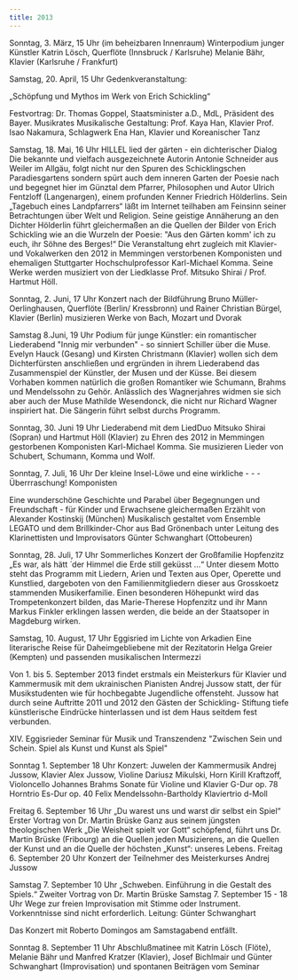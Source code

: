 ```yaml
---
title: 2013
---
```


Sonntag, 3. März, 15 Uhr (im beheizbaren Innenraum) Winterpodium junger Künstler Katrin Lösch, Querflöte (Innsbruck / Karlsruhe)
Melanie Bähr, Klavier (Karlsruhe / Frankfurt)

Samstag, 20. April, 15 Uhr Gedenkveranstaltung:
 
„Schöpfung und Mythos im Werk von Erich Schickling“

Festvortrag: Dr. Thomas Goppel, Staatsminister a.D., MdL, Präsident des Bayer. Musikrates Musikalische Gestaltung:
Prof. Kaya Han, Klavier
Prof. Isao Nakamura, Schlagwerk
Ena Han, Klavier und Koreanischer Tanz
 
Samstag, 18. Mai, 16 Uhr
HILLEL lied der gärten - ein dichterischer Dialog
Die bekannte und vielfach ausgezeichnete Autorin Antonie Schneider aus Weiler im Allgäu, folgt nicht nur den Spuren des Schicklingschen Paradiesgartens sondern spürt auch dem inneren Garten der Poesie nach und begegnet hier im Günztal dem Pfarrer, Philosophen und Autor Ulrich Fentzloff (Langenargen), einem profunden Kenner Friedrich Hölderlins. Sein „Tagebuch eines Landpfarrers“ läßt im Internet teilhaben am Feinsinn seiner Betrachtungen über Welt und Religion. Seine geistige Annäherung an den Dichter Hölderlin führt gleichermaßen an die Quellen der Bilder
von Erich Schickling wie an die Wurzeln der Poesie:
"Aus den Gärten komm' ich zu euch, ihr Söhne des Berges!“
Die Veranstaltung ehrt zugleich mit Klavier- und Vokalwerken den 2012 in Memmingen verstorbenen Komponisten und ehemaligen Stuttgarter Hochschulprofessor Karl-Michael Komma. Seine Werke werden musiziert von der Liedklasse Prof. Mitsuko Shirai / Prof. Hartmut Höll.

Sonntag, 2. Juni, 17 Uhr Konzert nach der Bildführung Bruno Müller-Oerlinghausen, Querflöte (Berlin/ Kressbronn) und Rainer Christian Bürgel, Klavier (Berlin)
musizieren Werke von Bach, Mozart und Dvorak

Samstag 8.Juni, 19 Uhr Podium für junge Künstler: ein romantischer Liederabend
"Innig mir verbunden" - so sinniert Schiller über die Muse. Evelyn Hauck (Gesang) und Kirsten Christmann (Klavier) wollen sich dem Dichterfürsten anschließen und ergründen in ihrem Liederabend das Zusammenspiel der Künstler, der Musen und der Küsse. Bei diesem Vorhaben kommen natürlich die großen Romantiker wie Schumann, Brahms und Mendelssohn zu Gehör. Anlässlich des Wagnerjahres widmen sie sich aber auch der Muse Mathilde Wesendonck, die nicht nur Richard Wagner inspiriert hat. Die Sängerin führt selbst durchs Programm.
 
Sonntag, 30. Juni 19 Uhr Liederabend
mit dem LiedDuo Mitsuko Shirai (Sopran) und Hartmut Höll (Klavier)
zu Ehren des 2012 in Memmingen gestorbenen Komponisten Karl-Michael Komma.
Sie musizieren Lieder von Schubert, Schumann, Komma und Wolf. 
 
Sonntag, 7. Juli, 16 Uhr
Der kleine Insel-Löwe
und eine wirkliche - - - Überrraschung!
Komponisten
 
Eine wunderschöne Geschichte und Parabel über
Begegnungen und Freundschaft - für Kinder und Erwachsene gleichermaßen
Erzählt von Alexander Kostinskij (München)
Musikalisch gestaltet vom Ensemble LEGATO und dem Brillkinder-Chor aus Bad Grönenbach unter Leitung des Klarinettisten und Improvisators Günter Schwanghart (Ottobeuren)
 
Sonntag, 28. Juli, 17 Uhr Sommerliches Konzert der Großfamilie Hopfenzitz „Es war, als hätt ́ der Himmel die Erde still geküsst ...“
Unter diesem Motto steht das Programm mit Liedern, Arien und Texten aus Oper, Operette und Kunstlied, dargeboten von den Familienmitgliedern dieser aus Grosskoetz stammenden Musikerfamilie.
Einen besonderen Höhepunkt wird das Trompetenkonzert bilden, das Marie-Therese Hopfenzitz und ihr Mann Markus Finkler erklingen lassen werden, die beide an der Staatsoper in Magdeburg wirken.
 
Samstag, 10. August, 17 Uhr Eggisried im Lichte von Arkadien
Eine literarische Reise für Daheimgebliebene
mit der Rezitatorin Helga Greier (Kempten) und passenden musikalischen Intermezzi
 
Von 1. bis 5. September 2013 findet erstmals ein Meisterkurs für Klavier und Kammermusik
mit dem ukrainischen Pianisten Andrej Jussow statt, der für Musikstudenten wie für hochbegabte Jugendliche offensteht. Jussow hat durch seine Auftritte 2011 und 2012 den Gästen der Schickling- Stiftung tiefe künstlerische Eindrücke hinterlassen und ist dem Haus seitdem fest verbunden.
 
XIV. Eggisrieder Seminar für Musik und Transzendenz
"Zwischen Sein und Schein. Spiel als Kunst und Kunst als Spiel"

 
Sonntag 1. September 18 Uhr Konzert: Juwelen der Kammermusik
Andrej Jussow, Klavier    Alex Jussow, Violine
Dariusz Mikulski, Horn    Kirill Kraftzoff, Violoncello
Johannes Brahms	 Sonate für Violine und Klavier G-Dur op. 78
Horntrio Es-Dur op. 40
Felix Mendelssohn-Bartholdy Klaviertrio d-Moll

 
Freitag 6. September 16 Uhr    „Du warest uns und warst dir selbst ein Spiel“
Erster Vortrag von Dr. Martin Brüske
Ganz aus seinem jüngsten theologischen Werk „Die Weisheit spielt vor Gott“ schöpfend, führt uns
Dr. Martin Brüske (Fribourg) an die Quellen jeden Musizierens, an die Quellen der Kunst und an die Quelle der höchsten „Kunst“: unseres Lebens.
Freitag 6. September 20 Uhr Konzert der Teilnehmer des Meisterkurses Andrej Jussow

Samstag 7. September 10 Uhr  „Schweben. Einführung in die Gestalt des Spiels.“
Zweiter Vortrag von Dr. Martin Brüske
Samstag 7. September  15 - 18 Uhr
Wege zur freien Improvisation mit Stimme oder Instrument. Vorkenntnisse sind nicht erforderlich. Leitung: Günter Schwanghart

Das Konzert mit Roberto Domingos am Samstagabend entfällt.

Sonntag 8. September 11 Uhr  Abschlußmatinee
mit Katrin Lösch (Flöte), Melanie Bähr und Manfred Kratzer (Klavier), Josef Bichlmair und Günter Schwanghart (Improvisation) und spontanen Beiträgen vom Seminar
 